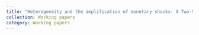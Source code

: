 ```yaml
---
title: "Heterogeneity and the amplification of monetary shocks: A Two-Sector TANK model with [Clerc Pierrick] (http://example.com)"
collection: Working papers
category: Working papers
---
```



